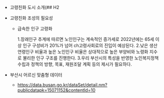 - 고령친화 도시 소개(## H2

- 고령친화 조성의 필요성
  - 급속한 인구 고령화
    
    1.장래인구 추계에 따르면 노인인구는 계속적인 증가세로 2022년에는 65세 이상 인구 구성비가 20%가 넘어 ch고령사회로의 진입이 예상된다.
    2.낮은 생산연령인구 비율과 높은 노인인구 비율은 상대적으로 높은 부양비와 노령화 지수로 불리한 인구 구조를 진행한다.
    3.우리 부산시의 특성을 반영한 노인복지정책 수립과 정책의 방향, 목표, 재원조달 계획 등의 제시가 필요하다.
   
- 부산시 어르신 맞춤형 데이터
  - https://data.busan.go.kr/dataSet/detail.nm?publicdatapk=15071152&contentId=10
